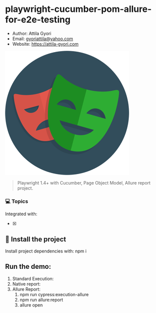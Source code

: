 # playwright-cucumber-pom-allure-for-e2e-testing

- Author: Attila Gyori
- Email: gyoriattila@yahoo.com
- Website: https://attila-gyori.com

![Playwright](assets/playwright.png)

> Playwright 1.4+ with Cucumber, Page Object Model, Allure report project.

### 💻 Topics

Integrated with:

- [x]

## 🚀 Install the project

Install project dependencies with: npm i

## Run the demo:

1. Standard Execution:
2. Native report:
3. Allure Report:
   1. npm run cypress:execution-allure
   2. npm run allure:report
   3. allure open
